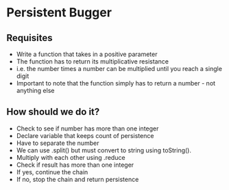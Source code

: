 # Persistent Bugger

## Requisites

- Write a function that takes in a positive parameter
- The function has to return its multiplicative resistance
- i.e. the number times a number can be multiplied until you reach a single digit
- Important to note that the function simply has to return a number - not anything else

## How should we do it?

- Check to see if number has more than one integer
- Declare variable that keeps count of persistence
- Have to separate the number
- We can use .split() but must convert to string using toString().
- Multiply with each other using .reduce
- Check if result has more than one integer
- If yes, continue the chain
- If no, stop the chain and return persistence
